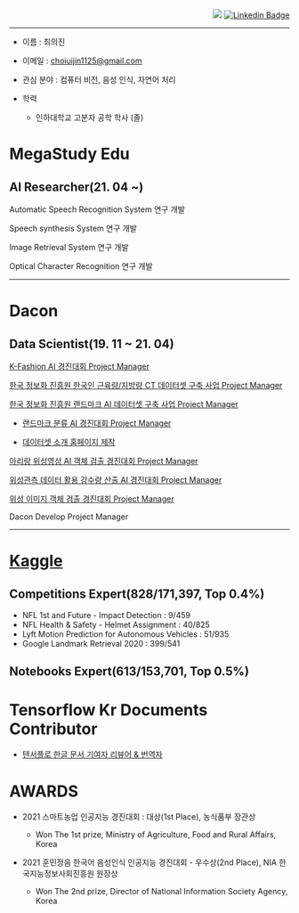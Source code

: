   <div align=right>
  <a href="https://github.com/Choiuijin1125/choiuijin1125"><img src="https://hits.seeyoufarm.com/api/count/incr/badge.svg?url=https%3A%2F%2Fgithub.com%2FChoiuijin1125%2Fchoiuijin1125&count_bg=%2379C83D&title_bg=%23555555&icon=&icon_color=%23E7E7E7&title=hits&edge_flat=false"/></a>
  <a href="https://www.linkedin.com/in/journey1125/"><img src="https://img.shields.io/badge/-LinkedIn-blue?style=flat-square&amp;logo=Linkedin&amp;logoColor=white&amp;link=https://www.linkedin.com/in/journey1125/" alt="Linkedin Badge"></a>
  </div>

------------------
- 이름 : 최의진

- 이메일 : choiuijin1125@gmail.com

- 관심 분야 : 컴퓨터 비전, 음성 인식, 자연어 처리
- 학력

  - 인하대학교 고분자 공학 학사 (졸)

# MegaStudy Edu

  ## AI Researcher(21. 04 ~) 
   Automatic Speech Recognition System 연구 개발
   
   Speech synthesis System 연구 개발
   
   Image Retrieval System 연구 개발
   
   Optical Character Recognition 연구 개발
   
------------------

# Dacon

  ## Data Scientist(19. 11 ~ 21. 04) 
  
   [K-Fashion AI 경진대회 Project Manager](https://dacon.io/competitions/official/235672/overview/)
   
   [한국 정보화 진흥원 한국인 근육량/지방량 CT 데이터셋 구축 사업 Project Manager](https://aihub.or.kr/)
   
   [한국 정보화 진흥원 랜드마크 AI 데이터셋 구축 사업 Project Manager](https://aihub.or.kr/aidata/8009)
   
   * [랜드마크 분류 AI 경진대회 Project Manager](https://dacon.io/competitions/official/235585/overview/)
      
   * [데이터셋 소개 홈페이지 제작](http://15.165.113.21:8080/)
          
   [아리랑 위성영상 AI 객체 검출 경진대회 Project Manager](https://dacon.io/competitions/official/235644/overview/) 
   
   [위성관측 데이터 활용 강수량 산출 AI 경진대회 Project Manager](https://dacon.io/competitions/official/235591/overview/)
   
   [위성 이미지 객체 검출 경진대회 Project Manager](https://dacon.io/competitions/official/235492/overview/)
   
   Dacon Develop Project Manager
       
  ------------------
  
  # [Kaggle](https://www.kaggle.com/jinssaa) 
  ## Competitions Expert(828/171,397, Top 0.4%) 
  - NFL 1st and Future - Impact Detection : 9/459
  - NFL Health & Safety - Helmet Assignment : 40/825
  - Lyft Motion Prediction for Autonomous Vehicles : 51/935
  - Google Landmark Retrieval 2020 : 399/541
  
  ## Notebooks Expert(613/153,701, Top 0.5%)
  
  # Tensorflow Kr Documents Contributor
  
  - [텐서플로 한글 문서 기여자 리뷰어 & 번역자](https://github.com/tensorflow/docs-l10n/blob/master/site/ko/REVIEWERS)
 

  # AWARDS
  - 2021 스마트농업 인공지능 경진대회 : 대상(1st Place), 농식품부 장관상
    * Won The 1st prize, Ministry of Agriculture, Food and Rural Affairs, Korea

  - 2021 훈민정음 한국어 음성인식 인공지능 경진대회 - 우수상(2nd Place), NIA 한국지능정보사회진흥원 원장상
    * Won The 2nd prize, Director of National Information Society Agency, Korea
<!--
**Choiuijin1125/choiuijin1125** is a ✨ _special_ ✨ repository because its `README.md` (this file) appears on your GitHub profile.

Here are some ideas to get you started:

- 🔭 I’m currently working on ...
- 🌱 I’m currently learning ...
- 👯 I’m looking to collaborate on ...
- 🤔 I’m looking for help with ...
- 💬 Ask me about ...
- 📫 How to reach me: ...
- 😄 Pronouns: ...
- ⚡ Fun fact: ...
-->
